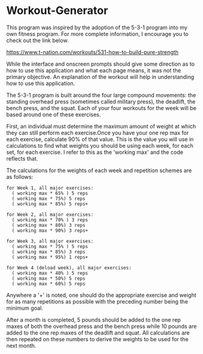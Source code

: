 # Workout-Generator
This program was inspired by the adoption of the 5-3-1 program into my own fitness program. For more complete
information, I encourage you to check out the link below.

https://www.t-nation.com/workouts/531-how-to-build-pure-strength

While the interface and  onscreen prompts should give some direction as to how to use this application and what each page means, it was 
not the primary objective. An explanation of the workout will help in understanding how to use this application. 

The 5-3-1 program is built around the four large compound movements: the standing overhead press (sometimes called military press), 
the deadlift, the bench press, and the squat. Each of your four workouts for the week will be based around one of these exercises.

First, an individual must determine the maximum amount of weight at which they can still perform each exercise.Once you have your one rep 
max for each exercise, calculate 90% of that value. This is the value you will use in calculations to find what weights you should be 
using each week, for each set, for each exercise. I refer to this as the 'working max' and the code reflects that.

The calculations for the weights of each week and repetition schemes are as follows:

    for Week 1, all major exercises:
      ( working max * 65% ) 5 reps
      ( working max * 75%) 5 reps
      ( working max * 85%) 5 reps+
  
    for Week 2, all major exercises:
      ( working max * 70% ) 3 reps
      ( working max * 80%) 3 reps
      ( working max * 90%) 3 reps+
  
    for Week 3, all major exercises:
      ( working max * 75% ) 5 reps
      ( working max * 85%) 3 reps
      ( working max * 95%) 1 reps+
  
    for Week 4 (deload week), all major exercises:
      ( working max * 40% ) 5 reps
      ( working max * 50%) 5 reps
      ( working max * 60%) 5 reps

Anywhere a '+' is noted, one should do the appropriate exercise and weight for as many repetitions as possible with the preceding number
being the minimum goal.

After a month is completed, 5 pounds should be added to the one rep maxes of both the overhead press and the bench press while 10
pounds are added to the one rep maxes of the deadlift and squat. All calculations are then repeated on these numbers to derive the
weights to be used for the next month.
